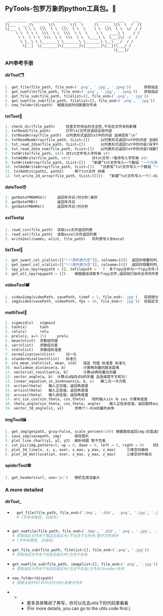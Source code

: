 ## PyTools-**包罗万象的python工具包。🔧**

```
 _________  ________  ________  ___       ________  ___    ___ 
|\___   ___\\   __  \|\   __  \|\  \     |\   __  \|\  \  /  /|
\|___ \  \_\ \  \|\  \ \  \|\  \ \  \    \ \  \|\  \ \  \/  / /
     \ \  \ \ \  \\\  \ \  \\\  \ \  \    \ \   ____\ \    / / 
      \ \  \ \ \  \\\  \ \  \\\  \ \  \____\ \  \___|\/  /  /  
       \ \__\ \ \_______\ \_______\ \_______\ \__\ __/  / /  
        \|__|  \|_______|\|_______|\|_______|\|__||\___/ /   
                                                  \|___|/    
```

### API参考手册

#### dirTool🗂️

```python
1. get_file(file_path, file_end=('.png', '.jpg', '.jpeg'))      获取指定文件夹下指定后缀文件/不包含子文件夹
2. get_numfile(file_path, file_end=('.png', '.jpg', '.jpeg'))   获取指定文件夹下指定后缀文件/不包含子文件夹//文件名需要为number/排序
3. get_file_sub(file_path, filelist=[], file_end=('.png', '.jpg'))      获取指定文件夹下指定后缀文件/包含子目录
4. get_numfile_sub(file_path, filelist=[], file_end=('.png', '.jpg'))   获取指定文件夹下指定后缀文件/包含子目录/文件名需要为number/排序
5. new_folder(dirpath)  根据当前时间新建文件夹
```



#### txtTool📄

```python
1. check_dir(file_path)     检查文件地址的合法性,不存在文件夹则新建
2. txtRead(file_path)       打开txt文件并返回全部内容
3. txtReadArray(file_path)  以列表形式返回txt中的内容 去掉回车‘\n’
4. txtReadNumArray(file_path, tList=[])     以列表形式返回txt中的内容 去掉回车‘\n’ 并将他们都转化为float类型
5. txt_read_2dim(file_path, tList=[])       以列表形式返回txt中的内容(有字符串)/并去掉回车‘\n’/每一行有多个属性
6. txt_read_2dim_num(file_path, tList=[])   以列表形式返回txt中的内容(纯数字，提前转换为浮点型)/并去掉回车‘\n’/每一行有多个属性
7. txtWrite(file_path, str) 对txt文件写入字符串 str
8. txtAddWrite(file_path, str)          对txt文件!!增添写入字符串 str
9. txtWriteArray(file_path, tList=[])   “新建”txt文件写入一个数组 "一个元素一行"
10. txtAddWriteArray(file_path, tList=[])   “对原有”txt文件写入一个数组 "一个元素一行"
11. txtAddtxt(path1, path2)     两个txt文件 拼接
12. txt_write_2d_array(file_path, tList=[[]])   “新建”txt文件写入一个2-dim列表/"多个属性一行"
```



#### dateTool⏰

```python
1. getDateYMDHMSU()     返回年月日|时分秒|毫秒
2. getDateYMD()         返回年月日
3. getDateYMDHMS()      返回年月日|时分秒
```



#### exlTool📊

```python
1. read_csv(file_path)  读取csv文件返回列表  
2. read_exl(file_path)  读取excel文件返回列表
3. write2exl(names, wlist, file_path)   将列表写入到excel
```



#### listTool🏁

```python
1. get_iwant_col_y(alist=[["!!!原列表为空"]], colname=[0])  返回你想要的列/一列一个列表
2. get_iwant_col_x(alist=[["!!!原列表为空"]], colname=[0])  返回你想要的列/一行一个列表
3. npy_plus_npy(npypath = [], tofilepath = '')  多个npy合并为一个npy文件/输入文件地址/纵向合并 (!文件太大会存不了)
4. get_all_npy(npypath = [])    根据路径读取多个npy文件,返回他们纵向合并的列表
```



#### videoTool📽️

```python
1. video2img(videoPath, savePath, timeF = 1, file_end='.jpg')   将视频分帧到指定文件夹
2. img2video(savePath, videoPath, fps = 30, file_end=('.jpg'))  将指定文件夹图片合成为视频
```



#### mathTool📐

```python
1. sigmoid(x)   sigmoid
2. tanh(x)      tanh
3. relu(x)      relu
4. prelu(x, a=0.25)     prelu
5. mean(nlist)  求数组均值
6. var(nlist)   求数组方差
7. std(nlist)   求数组标准差
7. normalization(nlist)     归一化
8. standardization(nlist)   标准化
9. sta_mean_std(nlist, mean, std)   指定 均值 标准差 标准化
10. euclidean_distance(a, b)        计算两向量的欧氏距离
11. vectorial_resultant(a, b)       计算ab两向量合向量
12. vector_angle(a, b)  计算点a指向点b的矢量 且各维度平方和为1
13. linear_equation_in_2unknowns(a, b, c)   解二元一次方程
14. arctan(theta)   输入正切值，返回角度值
15. arcsin(theta)   输入正弦值，返回角度值
16. arccos(theta)   输入余弦值，返回角度值
17. arc_sin_cos(sin_theta, cos_theta)   同时输入sin 与 cos 计算角度值
18. theta_angle(sin_theta, cos_theta, angle)    输入正弦余弦值，返回旋转angle角度后的正弦余弦值
19. vector_3d_angle(v1, v2)     求两个3-dim向量的夹角
```



#### imgTool🖼️

```python
1. get_img(getpath, gray=False, scale_percent=100) 根据路径返回img/灰度选择/缩放
2. save_img(savepath, img)      保存图片
3. plot_line_chart(y1, y2, y3)  画折线图 暂不完善 
4. cut_pic(img,pattern=0, up = 0, down = 0, left = 0, right = 0)    切割图片/比例切割/像素切割
5. plot_3d_line(x, z, y, over, x_max, y_max, z_max)     三维空间画线
6. plot_3d_dot(location, over, x_max, y_max, z_max)     三维空间中画点
```



#### spiderTool🕸️

```python
1. get_headers(url, use='pc')	随机生成设备头
```



### A more detailed

#### dirTool_

- ```python
    get_file(file_path, file_end=('.bmp', '.dib', '.png', '.jpg', '.jpeg', '.pbm', '.pgm', '.ppm', '.tif', '.tiff'))# 获取指定文件夹下指定后缀文件/不包含子文件夹
    # (文件夹路径, 后缀名)
    
  ```
- ```python
  get_numfile(file_path, file_end=('.bmp', '.dib', '.png', '.jpg', '.jpeg', '.pbm', '.pgm', '.ppm', '.tif', '.tiff'))
  # 获取指定文件夹下指定后缀文件/不包含子文件夹/数字文件排序
  # (文件夹路径, 后缀名)
  ```
- ```python
  get_file_sub(file_path, filelist=[], file_end=('.png', '.jpg'))
  # 获取指定文件夹下指定后缀文件/包含子目录
  ```
- ```python
  get_numfile_sub(file_path, imagelist=[], file_end=('.png', '.jpg'))
  # 获取指定文件夹下指定后缀文件/包含子目录/文件名为number排序
  ```
- ```python
  new_folder(dirpath)
  # 根据当前时间(年月日时分秒)新建文件夹
  ```



- - - 更多具体等闲了再写，你可以先去utils下的代码里看看
    - (For more details, you can go to the utils code first.)

